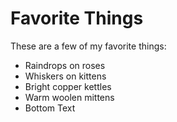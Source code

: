# Favorite Things

These are a few of my favorite things:

- Raindrops on roses
- Whiskers on kittens
- Bright copper kettles
- Warm woolen mittens
- Bottom Text
